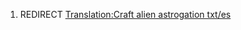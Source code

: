 1.  REDIRECT [Translation:Craft alien astrogation
    txt/es](Translation:Craft_alien_astrogation_txt/es "wikilink")